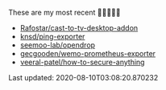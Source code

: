 These are my most recent 🌟🌟🌟🌟🌟

* [Rafostar/cast-to-tv-desktop-addon](https://github.com/Rafostar/cast-to-tv-desktop-addon)
* [knsd/ping-exporter](https://github.com/knsd/ping-exporter)
* [seemoo-lab/opendrop](https://github.com/seemoo-lab/opendrop)
* [gecgooden/wemo-prometheus-exporter](https://github.com/gecgooden/wemo-prometheus-exporter)
* [veeral-patel/how-to-secure-anything](https://github.com/veeral-patel/how-to-secure-anything)

Last updated: 2020-08-10T03:08:20.870232
